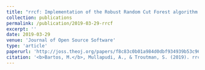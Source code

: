 ```yaml
---
title: "rrcf: Implementation of the Robust Random Cut Forest algorithm for anomaly detection on streams"
collection: publications
permalink: /publication/2019-03-29-rrcf
excerpt: ''
date: 2019-03-29
venue: 'Journal of Open Source Software'
type: 'article'
paperurl: 'http://joss.theoj.org/papers/f8c83c0b01a984d0dbf934939b53c96d'
citation: '<b>Bartos, M.</b>, Mullapudi, A., & Troutman, S. (2019). rrcf: Implementation of the Robust Random Cut Forest algorithm for anomaly detection on streams. <i>Journal of Open Source Software</i>, 4(35), 1336. doi:10.21105/joss.01336'
---
```


<!-- This paper is about the number 1. The number 2 is left for future work. -->

<!-- [Download paper here](http://academicpages.github.io/files/paper1.pdf) -->

<!-- Recommended citation: Your Name, You. (2009). "Paper Title Number 1." <i>Journal 1</i>. 1(1). -->
